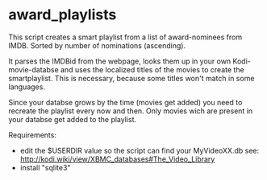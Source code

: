 # award_playlists
This script creates a smart playlist from a list of award-nominees from IMDB.
Sorted by number of nominations (ascending).

It parses the IMDBid from the webpage, looks them up in your own Kodi-movie-databse
and uses the localized titles of the movies to create the smartplaylist.
This is necessary, because some titles won't match in some languages.

Since your databse grows by the time (movies get added) you need to recreate the playlist every now and then.
Only movies wich are present in your databse get added to the playlist.

Requirements:
 - edit the $USERDIR value so the script can find your MyVideoXX.db
   see: http://kodi.wiki/view/XBMC_databases#The_Video_Library
 - install "sqlite3"
